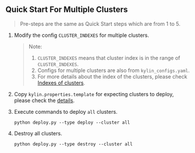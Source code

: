 ## Quick Start For Multiple Clusters

> Pre-steps are the same as Quick Start steps which are from 1 to 5.

1. Modify the config `CLUSTER_INDEXES` for multiple clusters.

   > Note:
   >
   > 1. `CLUSTER_INDEXES` means that cluster index is in the range of `CLUSTER_INDEXES`. 
   > 2. Configs for multiple clusters are also from `kylin_configs.yaml`.
   > 3. For more details about the index of the clusters,  please check [Indexes of clusters](./prerequisites.md#indexofcluster).

2. Copy `kylin.properties.template` for expecting clusters to deploy, please check the [details](./prerequisites.md#cluster). 

3. Execute commands to deploy `all` clusters.

   ```shell
   python deploy.py --type deploy --cluster all
   ```

4. Destroy all clusters.

   ```shell
   python deploy.py --type destroy --cluster all
   ```
